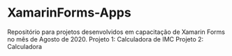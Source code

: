 # XamarinForms-Apps

Repositório para projetos desenvolvidos em capacitação de Xamarin Forms no mês de Agosto de 2020.
Projeto 1: Calculadora de IMC
Projeto 2: Calculadora
